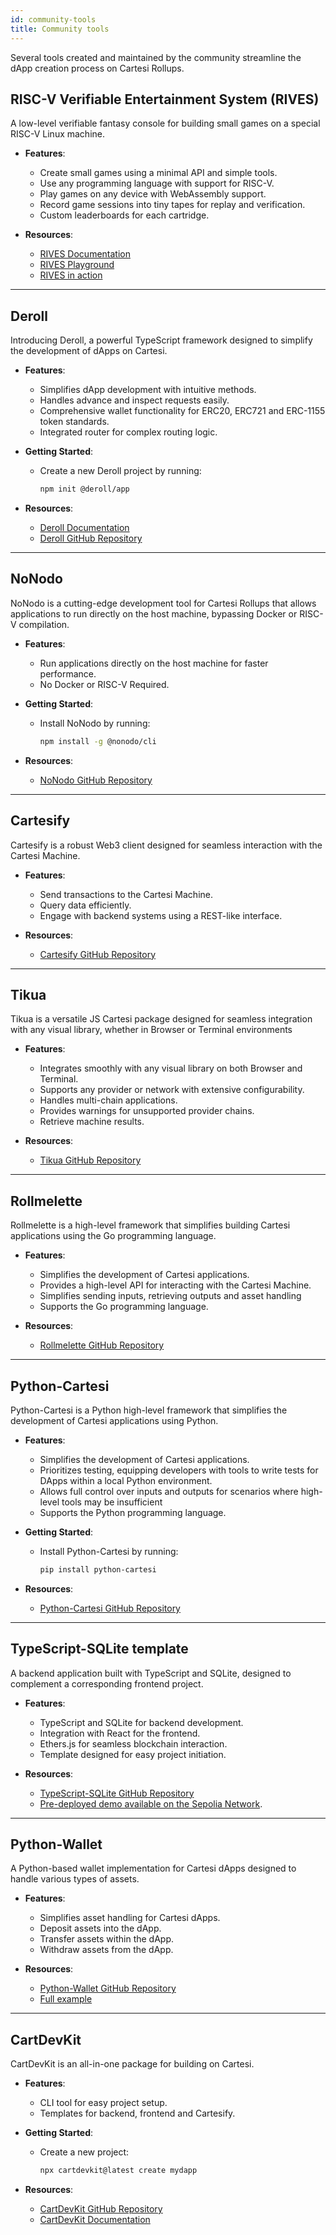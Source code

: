 ```yaml
---
id: community-tools
title: Community tools
---
```


Several tools created and maintained by the community streamline the dApp creation process on Cartesi Rollups.


## RISC-V Verifiable Entertainment System (RIVES)

A low-level verifiable fantasy console for building small games on a special RISC-V Linux machine.

- **Features**:
	- Create small games using a minimal API and simple tools.
	- Use any programming language with support for RISC-V.
	- Play games on any device with WebAssembly support.
	- Record game sessions into tiny tapes for replay and verification.
	- Custom leaderboards for each cartridge.

- **Resources**:
	- [RIVES Documentation](https://rives.io/docs/category/riv)
	- [RIVES Playground](https://rives.io/playground)
	- [RIVES in action](https://app.rives.io/)

---

## Deroll

Introducing Deroll, a powerful TypeScript framework designed to simplify the development of dApps on Cartesi.

- **Features**:
	- Simplifies dApp development with intuitive methods.
	- Handles advance and inspect requests easily.
	- Comprehensive wallet functionality for ERC20, ERC721 and ERC-1155 token standards.
	- Integrated router for complex routing logic.

- **Getting Started**:
	- Create a new Deroll project by running:
		```bash
		npm init @deroll/app
		```

- **Resources**:
	- [Deroll Documentation](https://deroll.dev)
	- [Deroll GitHub Repository](https://github.com/tuler/deroll)

---

## NoNodo

NoNodo is a cutting-edge development tool for Cartesi Rollups that allows applications to run directly on the host machine, bypassing Docker or RISC-V compilation.

- **Features**:
	- Run applications directly on the host machine for faster performance.
	- No Docker or RISC-V Required.

- **Getting Started**:
	- Install NoNodo by running:
		```bash
		npm install -g @nonodo/cli
		```
- **Resources**:
	- [NoNodo GitHub Repository](https://github.com/Calindra/nonodo)

---

## Cartesify

Cartesify is a robust Web3 client designed for seamless interaction with the Cartesi Machine.

- **Features**:
	- Send transactions to the Cartesi Machine.
	- Query data efficiently.
	- Engage with backend systems using a REST-like interface.

- **Resources**:
	- [Cartesify GitHub Repository](https://github.com/Calindra/cartesify)

---

## Tikua

Tikua is a versatile JS Cartesi package designed for seamless integration with any visual library, whether in Browser or Terminal environments

- **Features**:
	- Integrates smoothly with any visual library on both Browser and Terminal.
	- Supports any provider or network with extensive configurability.
	- Handles multi-chain applications.
	- Provides warnings for unsupported provider chains.
	- Retrieve machine results.

- **Resources**:

	- [Tikua GitHub Repository](https://github.com/doiim/tikua)


---

## Rollmelette

Rollmelette is a high-level framework that simplifies building Cartesi applications using the Go programming language.

- **Features**:
	- Simplifies the development of Cartesi applications.
	- Provides a high-level API for interacting with the Cartesi Machine.
	- Simplifies sending inputs, retrieving outputs and asset handling 
	- Supports the Go programming language.

- **Resources**:
	- [Rollmelette GitHub Repository](https://github.com/rollmelette/rollmelette)

---

## Python-Cartesi 

Python-Cartesi is a Python high-level framework that simplifies the development of Cartesi applications using Python.

- **Features**:
	- Simplifies the development of Cartesi applications.
	- Prioritizes testing, equipping developers with tools to write tests for DApps within a local Python environment.
	- Allows full control over inputs and outputs for scenarios where high-level tools may be insufficient 
	- Supports the Python programming language.

- **Getting Started**:
	- Install Python-Cartesi by running:
		```bash
		pip install python-cartesi
		```
- **Resources**:
	- [Python-Cartesi GitHub Repository](https://github.com/prototyp3-dev/python-cartesi)

---

## TypeScript-SQLite template

A backend application built with TypeScript and SQLite, designed to complement a corresponding frontend project.

- **Features**:
	- TypeScript and SQLite for backend development.
	- Integration with React for the frontend.
	- Ethers.js for seamless blockchain interaction.
	- Template designed for easy project initiation.

- **Resources**:
	- [TypeScript-SQLite GitHub Repository](https://github.com/doiim/cartesi-ts-sqlite)
	- [Pre-deployed demo available on the Sepolia Network](https://doiim.github.io/cartesi-ts-react-sqlite/).

---

## Python-Wallet

A Python-based wallet implementation for Cartesi dApps designed to handle various types of assets.

- **Features**:
	- Simplifies asset handling for Cartesi dApps.
	- Deposit assets into the dApp.
	- Transfer assets within the dApp.
	- Withdraw assets from the dApp.

- **Resources**:
	- [Python-Wallet GitHub Repository](https://github.com/jplgarcia/python-wallet/tree/main)
	- [Full example](https://github.com/jplgarcia/python-wallet/blob/main/dapp.py)
---
## CartDevKit

CartDevKit is an all-in-one package for building on Cartesi.

- **Features**:
	- CLI tool for easy project setup.
	- Templates for backend, frontend and Cartesify.

- **Getting Started**:
	- Create a new project:
		```bash
		npx cartdevkit@latest create mydapp
		```

- **Resources**:
	- [CartDevKit GitHub Repository](https://github.com/gconnect/cartdev-kit)
	- [CartDevKit Documentation](https://africlab.gitbook.io/cartdevkit)